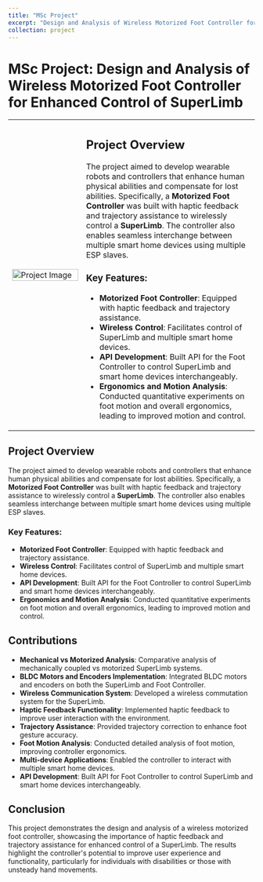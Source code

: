 ```yaml
---
title: "MSc Project"
excerpt: "Design and Analysis of Wireless Motorized Foot Controller for enhanced control of SuperLimb <br/><img src='/images/500x300.png'>"
collection: project
---
```


# MSc Project: Design and Analysis of Wireless Motorized Foot Controller for Enhanced Control of SuperLimb


<table>
  <tr>
    <td style="width: 30%;">
      <img src='/images/Superlimb_pic_1.mp4' alt='Project Image' style="width: 100%;">
    </td>
    <td style="width: 70%;">
      <h2>Project Overview</h2>
      <p>The project aimed to develop wearable robots and controllers that enhance human physical abilities and compensate for lost abilities. Specifically, a <strong>Motorized Foot Controller</strong> was built with haptic feedback and trajectory assistance to wirelessly control a <strong>SuperLimb</strong>. The controller also enables seamless interchange between multiple smart home devices using multiple ESP slaves.</p>
      <h3>Key Features:</h3>
      <ul>
        <li><strong>Motorized Foot Controller</strong>: Equipped with haptic feedback and trajectory assistance.</li>
        <li><strong>Wireless Control</strong>: Facilitates control of SuperLimb and multiple smart home devices.</li>
        <li><strong>API Development</strong>: Built API for the Foot Controller to control SuperLimb and smart home devices interchangeably.</li>
        <li><strong>Ergonomics and Motion Analysis</strong>: Conducted quantitative experiments on foot motion and overall ergonomics, leading to improved motion and control.</li>
      </ul>
    </td>
  </tr>
</table>

## Project Overview
The project aimed to develop wearable robots and controllers that enhance human physical abilities and compensate for lost abilities. Specifically, a **Motorized Foot Controller** was built with haptic feedback and trajectory assistance to wirelessly control a **SuperLimb**. The controller also enables seamless interchange between multiple smart home devices using multiple ESP slaves.

### Key Features:
- **Motorized Foot Controller**: Equipped with haptic feedback and trajectory assistance.
- **Wireless Control**: Facilitates control of SuperLimb and multiple smart home devices.
- **API Development**: Built API for the Foot Controller to control SuperLimb and smart home devices interchangeably.
- **Ergonomics and Motion Analysis**: Conducted quantitative experiments on foot motion and overall ergonomics, leading to improved motion and control.

## Contributions
- **Mechanical vs Motorized Analysis**: Comparative analysis of mechanically coupled vs motorized SuperLimb systems.
- **BLDC Motors and Encoders Implementation**: Integrated BLDC motors and encoders on both the SuperLimb and Foot Controller.
- **Wireless Communication System**: Developed a wireless commutation system for the SuperLimb.
- **Haptic Feedback Functionality**: Implemented haptic feedback to improve user interaction with the environment.
- **Trajectory Assistance**: Provided trajectory correction to enhance foot gesture accuracy.
- **Foot Motion Analysis**: Conducted detailed analysis of foot motion, improving controller ergonomics.
- **Multi-device Applications**: Enabled the controller to interact with multiple smart home devices.
- **API Development**: Built API for Foot Controller to control SuperLimb and smart home devices interchangeably.

## Conclusion
This project demonstrates the design and analysis of a wireless motorized foot controller, showcasing the importance of haptic feedback and trajectory assistance for enhanced control of a SuperLimb. The results highlight the controller's potential to improve user experience and functionality, particularly for individuals with disabilities or those with unsteady hand movements.
